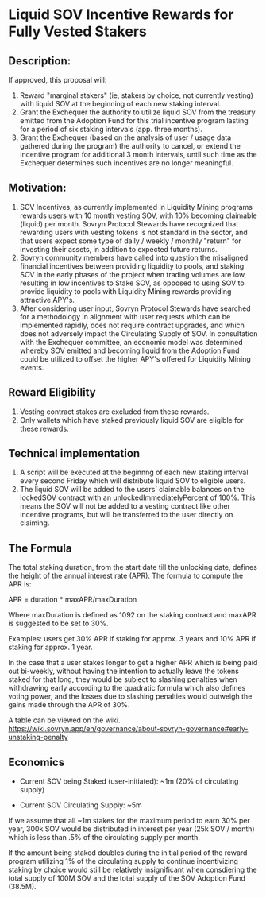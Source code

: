 # Liquid SOV Incentive Rewards for Fully Vested Stakers

## Description:

If approved, this proposal will:

1. Reward "marginal stakers" (ie, stakers by choice, not currently vesting) with liquid SOV at the beginning of each new staking interval.
2. Grant the Exchequer the authority to utilize liquid SOV from the treasury emitted from the Adoption Fund for this trial incentive program lasting for a period of six staking intervals (app. three months).
3. Grant the Exchequer (based on the analysis of user / usage data gathered during the program) the authority to cancel, or extend the incentive program for additional 3 month intervals, until such time as the Exchequer determines such incentives are no longer meaningful.

## Motivation:

1.  SOV Incentives, as currently implemented in Liquidity Mining programs rewards users with 10 month vesting SOV, with 10% becoming claimable (liquid) per month. Sovryn Protocol Stewards have recognized that rewarding users with vesting tokens is not standard in the sector, and that users expect some type of daily / weekly / monthly "return" for investing their assets, in addition to expected future returns.
2.  Sovryn community members have called into question the misaligned financial incentives between providing liquidity to pools, and staking SOV in the early phases of the project when trading volumes are low, resulting in low incentives to Stake SOV, as opposed to using SOV to provide liquidity to pools with Liquidity Mining rewards providing attractive APY's.
3.  After considering user input, Sovryn Protocol Stewards have searched for a methodology in alignment with user requests which can be implemented rapidly, does not require contract upgrades, and which does not adversely impact the Circulating Supply of SOV. In consultation with the Exchequer committee, an economic model was determined whereby SOV emitted and becoming liquid from the Adoption Fund could be utilized to offset the higher APY's offered for Liquidity Mining events.

## Reward Eligibility

1. Vesting contract stakes are excluded from these rewards.
2. Only wallets which have staked previously liquid SOV are eligible for these rewards.

## Technical implementation

1. A script will be executed at the beginnng of each new staking interval every second Friday which will distribute liquid SOV to eligible users.
2. The liquid SOV will be added to the users’ claimable balances on the lockedSOV contract with an unlockedImmediatelyPercent of 100%. This means the SOV will not be added to a vesting contract like other incentive programs, but will be transferred to the user directly on claiming.

## The Formula

The total staking duration, from the start date till the unlocking date, defines the height of the annual interest rate (APR). The formula to compute the APR is:

APR = duration * maxAPR/maxDuration

Where maxDuration is defined as 1092 on the staking contract and maxAPR is suggested to be set to 30%. 

Examples: users get 30% APR if staking for approx. 3 years and 10% APR if staking for approx. 1 year.

In the case that a user stakes longer to get a higher APR which is being paid out bi-weekly, without having the intention to actually leave the tokens staked for that long, they would be subject to slashing penalties when withdrawing early according to the quadratic formula which also defines voting power, and the losses due to slashing penalties would outweigh the gains made through the APR of 30%.

A table can be viewed on the wiki. https://wiki.sovryn.app/en/governance/about-sovryn-governance#early-unstaking-penalty 

## Economics

- Current SOV being Staked (user-initiated): ~1m (20% of circulating supply)

- Current SOV Circulating Supply: ~5m

If we assume that all ~1m stakes for the maximum period to earn 30% per year, 300k SOV would be distributed in interest per year (25k SOV / month) which is less than .5% of the circulating supply per month. 

If the amount being staked doubles during the initial period of the reward program utilizing 1% of the circulating supply to continue incentivizing staking by choice would still be relatively insignificant when consdiering the total supply of 100M SOV and the total supply of the SOV Adoption Fund (38.5M). 



